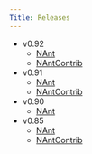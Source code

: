 ```yaml
---
Title: Releases
---
```


[//]: # (TOC Begin)
* v0.92
    * [NAnt](http://nant.sourceforge.net/release/0.92/releasenotes.html)
    * [NAntContrib](http://nantcontrib.sourceforge.net/release/0.92/releasenotes.html)
* v0.91
    * [NAnt](http://nant.sourceforge.net/release/0.91/releasenotes.html)
    * [NAntContrib](http://nantcontrib.sourceforge.net/release/0.91/releasenotes.html)
* v0.90
    * [NAnt](http://nant.sourceforge.net/release/0.90/releasenotes.html)
* v0.85
    * [NAnt](http://nant.sourceforge.net/release/0.85/releasenotes.html)
    * [NAntContrib](http://nantcontrib.sourceforge.net/release/0.85/releasenotes.html)

[//]: # (TOC End)
